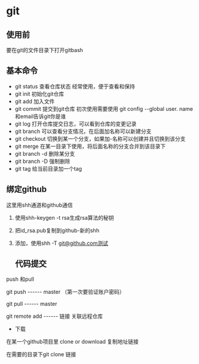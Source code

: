 # git

## 使用前

要在git的文件目录下打开gitbash

## 基本命令

+ git  status 查看仓库状态 经常使用，便于查看和保持
+ git init 初始化git仓库
+ git add 加入文件
+ git commit 提交到git仓库 初次使用需要使用 git config --global user. name和email告诉git你是谁
+ git log 打开仓库提交日志，可以看到仓库的变更记录
+ git branch 可以查看分支情况，在后面加名称可以新建分支
+ git checkout 切换到某一个分支，如果加-名称可以创建并且切换到该分支
+ git merge 在某一目录下使用，将后面名称的分支合并到该目录下
+ git branch -d 删除某分支
+ git branch -D 强制删除
+ git tag 给当前目录加一个tag

## 绑定github

这里用shh通道和github通信

1. 使用shh-keygen -t rsa生成rsa算法的秘钥
2. 把id_rsa.pub复制到github-新的shh
3. 添加，使用shh -T git@github.com测试

	## 代码提交

push 和pull

git push ------ master （第一次要验证账户密码）

git pull ------ master 

git remote add ------ 链接 关联远程仓库

+ 下载

在某一个github项目里 clone or download 复制地址链接

在需要的目录下git clone 链接

